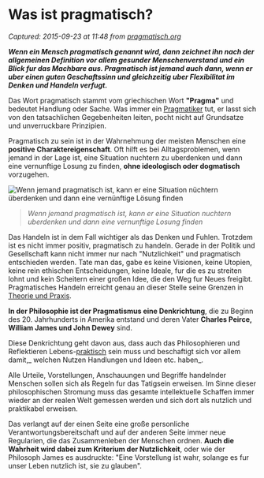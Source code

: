# Was ist pragmatisch?

_Captured: 2015-09-23 at 11:48 from [pragmatisch.org](http://pragmatisch.org/)_

**_Wenn ein Mensch pragmatisch genannt wird, dann zeichnet ihn nach der allgemeinen Definition vor allem gesunder Menschenverstand und ein Blick fur das Machbare aus. Pragmatisch ist jemand auch dann, wenn er uber einen guten Geschaftssinn und gleichzeitig uber Flexibilitat im Denken und Handeln verfugt._**

Das Wort pragmatisch stammt vom griechischen Wort **"Pragma"** und bedeutet Handlung oder Sache. Was immer ein [Pragmatiker](http://pragmatisch.org/pragmatiker-objektiver-praktiker/) tut, er lasst sich von den tatsachlichen Gegebenheiten leiten, pocht nicht auf Grundsatze und unverruckbare Prinzipien.

Pragmatisch zu sein ist in der Wahrnehmung der meisten Menschen eine **positive Charaktereigenschaft**. Oft hilft es bei Alltagsproblemen, wenn jemand in der Lage ist, eine Situation nuchtern zu uberdenken und dann eine vernunftige Losung zu finden, **ohne ideologisch oder dogmatisch** vorzugehen.

![Wenn jemand pragmatisch ist, kann er eine Situation nüchtern überdenken und dann eine vernünftige Lösung finden](http://pragmatisch.org/wp-content/uploads/2013/04/pragmatisch-300x291.jpg)

> _Wenn jemand pragmatisch ist, kann er eine Situation nuchtern uberdenken und dann eine vernunftige Losung finden_

Das Handeln ist in dem Fall wichtiger als das Denken und Fuhlen. Trotzdem ist es nicht immer positiv, pragmatisch zu handeln. Gerade in der Politik und Gesellschaft kann nicht immer nur nach "Nutzlichkeit" und pragmatisch entschieden werden. Tate man das, gabe es keine Visionen, keine Utopien, keine rein ethischen Entscheidungen, keine Ideale, fur die es zu streiten lohnt und kein Scheitern einer großen Idee, die den Weg fur Neues freigibt. Pragmatisches Handeln erreicht genau an dieser Stelle seine Grenzen in [Theorie und Praxis](http://pragmatisch.org/theorie-praxis/).

**In der Philosophie ist der Pragmatismus eine Denkrichtung**, die zu Beginn des 20. Jahrhunderts in Amerika entstand und deren Vater **Charles Peirce, William James und John Dewey** sind.

Diese Denkrichtung geht davon aus, dass auch das Philosophieren und Reflektieren Lebens-[praktisch](http://pragmatisch.org/das-ist-ja-praktisch/) sein muss und beschaftigt sich vor allem damit,_ welchen Nutzen Handlungen und Ideen etc. haben_.

Alle Urteile, Vorstellungen, Anschauungen und Begriffe handelnder Menschen sollen sich als Regeln fur das Tatigsein erweisen. Im Sinne dieser philosophischen Stromung muss das gesamte intellektuelle Schaffen immer wieder an der realen Welt gemessen werden und sich dort als nutzlich und praktikabel erweisen.

Das verlangt auf der einen Seite eine große personliche Verantwortungsbereitschaft und auf der anderen Seite immer neue Regularien, die das Zusammenleben der Menschen ordnen. **Auch die Wahrheit wird dabei zum Kriterium der Nutzlichkeit**, oder wie der Philosoph James es ausdruckte: "Eine Vorstellung ist wahr, solange es fur unser Leben nutzlich ist, sie zu glauben".
